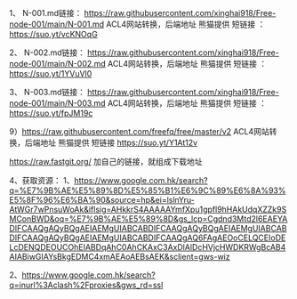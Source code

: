 1、 N-001.md链接： https://raw.githubusercontent.com/xinghai918/Free-node-001/main/N-001.md ACL4网站转换，后端地址 熊猫提供 短链接 ： https://suo.yt/vcKNOqG

2、 N-002.md链接： https://raw.githubusercontent.com/xinghai918/Free-node-001/main/N-002.md ACL4网站转换，后端地址 熊猫提供 短链接 ： https://suo.yt/1YVuVl0

3、 N-003.md链接： https://raw.githubusercontent.com/xinghai918/Free-node-001/main/N-003.md ACL4网站转换，后端地址 熊猫提供 短链接 ： https://suo.yt/fpJM19c

9）https://raw.githubusercontent.com/freefq/free/master/v2    ACL4网站转换，后端地址 熊猫提供 短链接 https://suo.yt/Y1At12v

https://raw.fastgit.org/   加自己的链接，就组成下载地址

4、获取资源：
1、https://www.google.com.hk/search?q=%E7%9B%AE%E5%89%8D%E5%85%B1%E6%9C%89%E6%8A%93%E5%8F%96%E6%BA%90&source=hp&ei=lslnYru-AtWGr7wPnsuWoAk&iflsig=AHkkrS4AAAAAYmfXpu1gpfl9hHAkUdqXZZk9SMConBWD&oq=%E7%9B%AE%E5%89%8D&gs_lcp=Cgdnd3Mtd2l6EAEYADIFCAAQgAQyBQgAEIAEMgUIABCABDIFCAAQgAQyBQgAEIAEMgUIABCABDIFCAAQgAQyBQgAEIAEMgUIABCABDIFCAAQgAQ6FAgAEOoCELQCEIoDELcDENQDEOUCOhEIABDqAhC0AhCKAxC3AxDlAlDcHVjcHWDKRWgBcAB4AIABiwGIAYsBkgEDMC4xmAEAoAEBsAEK&sclient=gws-wiz

2、https://www.google.com.hk/search?q=inurl%3Aclash%2Fproxies&gws_rd=ssl
